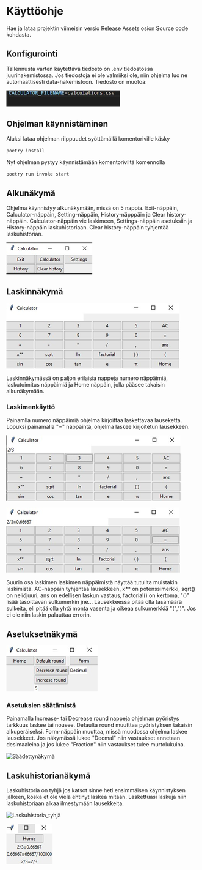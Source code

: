 # Käyttöohje
Hae ja lataa projektin viimeisin versio [Release](https://github.com/TuomasVaara/ot-harjoitustyo/releases/tag/loppupalautus) Assets osion Source code kohdasta.

## Konfigurointi
Tallennusta varten käytettävä tiedosto on .env tiedostossa juurihakemistossa. Jos tiedostoja ei ole valmiiksi ole, niin ohjelma luo ne automaattisesti data-hakemistoon. Tiedosto on muotoa:

![tiedosto_muoto](./kuvat/tiedosto_muoto.jpg)

## Ohjelman käynnistäminen
Aluksi lataa ohjelman riippuudet syöttämällä komentoriville käsky
```bash
poetry install
```
Nyt ohjelman pystyy käynnistämään komentoriviltä komennolla
```bash
poetry run invoke start
```
## Alkunäkymä
Ohjelma käynnistyy alkunäkymään, missä on 5 nappia. Exit-näppäin, Calculator-näppäin, Setting-näppäin, History-näpppäin ja Clear history-näppäin. Calculator-näppäin vie laskimeen, Settings-näppäin asetuksiin ja History-näppäin laskuhistoriaan. Clear history-näppäin tyhjentää laskuhistorian. 

![Alkunäkymä](./kuvat/Alkunäkymä.jpg)

## Laskinnäkymä

![Laskinnäkymä](./kuvat/Laskinnäkymä.jpg)

Laskinnäkymässä on paljon erilaisia nappeja numero näppäimiä, laskutoimitus näppäimiä ja Home näppäin, jolla pääsee takaisin alkunäkymään.
### Laskimenkäyttö
Painamlla numero näppäimiä ohjelma kirjoittaa laskettavaa lauseketta. Lopuksi painamalla "=" näppäintä, ohjelma laskee kirjoitetun lausekkeen.

![Lauseke](./kuvat/lauseke.jpg)

![Laskettu](./kuvat/laskettu.jpg)

Suurin osa laskimen laskimen näppäimistä näyttää tutuilta muistakin laskimista. AC-näppäin tyhjentää lausekkeen, x** on potenssimerkki, sqrt() on neliöjuuri, ans on edellisen laskun vastaus, factorial() on kertoma, "()" lisää tasoittavan sulkumerkin jne... Lausekkeessa pitää olla tasamäärä sulkeita, eli pitää olla yhtä monta vasenta ja oikeaa sulkumerkkiä "(",")". Jos ei ole niin laskin palauttaa errorin.

## Asetuksetnäkymä

![Asetuksetnäkymä](./kuvat/Asetuksetnäkymä.jpg)

### Asetuksien säätämistä
Painamalla Increase- tai Decrease round nappeja ohjelman pyöristys tarkkuus laskee tai nousee. Defaulta round muutttaa pyöristyksen takaisin alkuperäiseksi. Form-näppäin muuttaa, missä muodossa ohjelma laskee lausekkeet. Jos näkymässä lukee "Decmal" niin vastaukset annetaan desimaaleina ja jos lukee "Fraction" niin vastaukset tulee murtolukuina.

![Säädettynäkymä](./kuvat/säädettynäkymä.jpg)

## Laskuhistorianäkymä

Laskuhistoria on tyhjä jos katsot sinne heti ensimmäisen käynnistyksen jälkeen, koska et ole vielä ehtinyt laskea mitään. Laskettuasi laskuja niin laskuhistoriaan alkaa ilmestymään lausekkeita.

![Laskuhistoria_tyhjä](./kuvat/Laskuhistoria_tyhjä.jpg)


![Laskuhistoria](./kuvat/Laskuhistoria.jpg)
